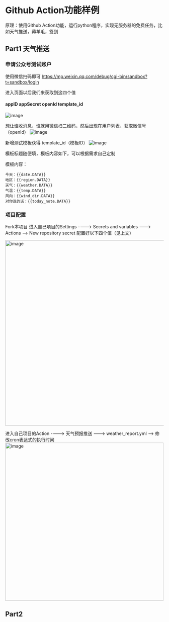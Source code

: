 # Github Action功能样例

原理：使用Github Action功能，运行python程序，实现无服务器的免费任务，比如天气推送，薅羊毛，签到


## Part1 天气推送

### 申请公众号测试账户

使用微信扫码即可
https://mp.weixin.qq.com/debug/cgi-bin/sandbox?t=sandbox/login

进入页面以后我们来获取到这四个值 
#### appID  appSecret openId template_id
![image](https://github.com/tech-shrimp/FreeWechatPush/assets/154193368/bdb27abd-39cb-4e77-9b89-299afabc7330)

想让谁收消息，谁就用微信扫二维码，然后出现在用户列表，获取微信号（openId）
 ![image](https://github.com/tech-shrimp/FreeWechatPush/assets/154193368/1327c6f5-5c92-4310-a10b-6f2956c1dd75)

新增测试模板获得  template_id（模板ID）
 ![image](https://github.com/tech-shrimp/FreeWechatPush/assets/154193368/ec689f4d-6c0b-44c4-915a-6fd7ada17028)

模板标题随便填，模板内容如下，可以根据需求自己定制

模板内容：
```copy
今天：{{date.DATA}} 
地区：{{region.DATA}} 
天气：{{weather.DATA}} 
气温：{{temp.DATA}} 
风向：{{wind_dir.DATA}} 
对你说的话：{{today_note.DATA}}
```

### 项目配置 
Fork本项目
进入自己项目的Settings  ----> Secrets and variables ---> Actions --> New repository secret
配置好以下四个值（见上文）

<img width="590" alt="image" src="https://github.com/tech-shrimp/GithubActionSample/assets/154193368/9e6b799d-9230-4d3e-8966-6c6f49e9b89f">

进入自己项目的Action  ----> 天气预报推送 ---> weather_report.yml --> 修改cron表达式的执行时间
<img width="503" alt="image" src="https://github.com/tech-shrimp/GithubActionSample/assets/154193368/badcc0fa-def5-428f-9238-fa6b549baefc">

## Part2 
